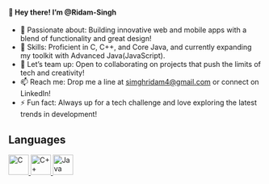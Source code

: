 #### 👋 Hey there! I’m @Ridam-Singh
- 👀 Passionate about: Building innovative web and mobile apps with a blend of functionality and great design!
- 🌱 Skills: Proficient in C, C++, and Core Java, and currently expanding my toolkit with Advanced Java(JavaScript).
- 💞️ Let’s team up: Open to collaborating on projects that push the limits of tech and creativity!
- 📫 Reach me: Drop me a line at simghridam4@gmail.com or connect on LinkedIn!
- ⚡ Fun fact: Always up for a tech challenge and love exploring the latest trends in development!

## Languages 

<a href="https://en.wikipedia.org/wiki/C_(programming_language)" target="_blank">
    <img src="https://cdn-icons-png.flaticon.com/512/6132/6132222.png" width="40" height="40" alt="C" />
</a>
<a href="https://isocpp.org/" target="_blank">
    <img src="https://cdn-icons-png.flaticon.com/512/6132/6132221.png" width="40" height="40" alt="C++" />
</a>
<a href="https://www.java.com/" target="_blank">
    <img src="https://cdn-icons-png.flaticon.com/512/226/226777.png" width="40" height="40" alt="Java" />
</a>


<!---
Ridam-Singh/Ridam-Singh is a ✨ special ✨ repository because its `README.md` (this file) appears on your GitHub profile.
You can click the Preview link to take a look at your changes.
--->
